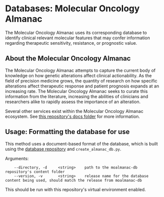 # Databases: Molecular Oncology Almanac
The Molecular Oncology Almanac uses its corresponding database to identify clinical relevant molecular features that may confer information regarding therapeutic sensitivity, resistance, or prognostic value. 

## About the Molecular Oncology Almanac
The Molecular Oncology Almanac attempts to capture the current body of knowledge on how genetic alterations affect clinical actionability. As the field of precision medicine grows, the quantity of research on how specific alterations affect therapeutic response and patient prognosis expands at an increasing rate. The Molecular Oncology Almanac seeks to curate this information from the literature, increasing the abilities of clinicians and researchers alike to rapidly assess the importance of an alteration. 

Several other services exist within the Molecular Oncology Almanac ecosystem. See [this repository's docs folder](/docs/) for more information.

## Usage: Formatting the database for use
This method uses a document-based format of the database, which is built using the [database repository](https://github.com/vanallenlab/moalmanac-db) and `create_almanac_db.py`. 

Arguments:
```
    --directory, -d     <string>    path to the moalmanac-db repository's content folder
    --version, -v       <string>    release name for the database content being used, should match the release from moalmanac-db
```

This should be run with this repository's virtual environment enabled. 
